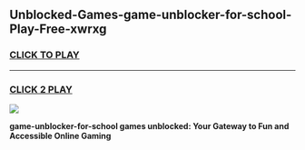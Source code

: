 
## Unblocked-Games-game-unblocker-for-school-Play-Free-xwrxg
<h3>
<a href="https://premium76.site?title=game-unblocker-for-school&ref=20A">CLICK TO PLAY</a></h3>
<hr>

<h3>
<a href="https://premium76.site?title=game-unblocker-for-school&ref=20A">CLICK 2 PLAY</a>
  
</h3>

<a href="https://premium76.site?title=game-unblocker-for-school&ref=20A"><img src="https://clearcache.store/games.png"></a>


**game-unblocker-for-school games unblocked: Your Gateway to Fun and Accessible Online Gaming**
